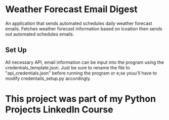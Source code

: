 # Weather Forecast Email Digest
An application that sends automated schedules daily weather forecast emails. Fetches weather forecast information based on lcoation then sends out automated schedules emails.

## Set Up
All necessary API, email information can be input into the program using the credentials_template.json. Just be sure to rename the file to "api_credentials.json" before running the program or e;se youu'll have to modify credentails_setup.py accordingly.

# This project was part of my Python Projects LinkedIn Course

